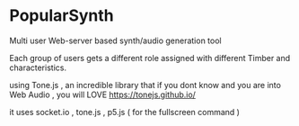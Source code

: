 # PopularSynth
Multi user Web-server based synth/audio generation tool

Each group of users gets a different role assigned with different Timber and characteristics.



using Tone.js , an incredible library that if you dont know and you are into Web Audio , you will LOVE https://tonejs.github.io/

it uses socket.io , tone.js , p5.js ( for the fullscreen command ) 
